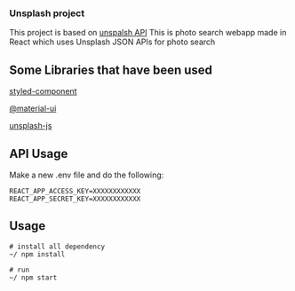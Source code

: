 ### Unsplash project

This project is based on [unspalsh API](https://unsplash.com/documentation) 
This  is photo search webapp made in React which uses Unsplash JSON APIs for photo search
## Some Libraries that have been used

[styled-component](https://www.styled-components.com/)

[@material-ui](https://material-ui.com/)

[unsplash-js](https://www.npmjs.com/package/unsplash-js)

## API Usage

Make a new .env file and do the following:

```
REACT_APP_ACCESS_KEY=XXXXXXXXXXXX
REACT_APP_SECRET_KEY=XXXXXXXXXXXX
```
## Usage

```
# install all dependency
~/ npm install

# run
~/ npm start
```